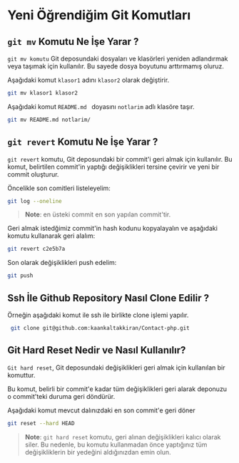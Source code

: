 # Yeni Öğrendiğim Git Komutları

## `git mv` Komutu Ne İşe Yarar ?

`git mv komutu` Git deposundaki dosyaları ve klasörleri yeniden adlandırmak veya taşımak için kullanılır. Bu sayede dosya boyutunu arttırmamış oluruz.

Aşağıdaki komut `klasor1` adını `klasor2` olarak değiştirir.

```bash
git mv klasor1 klasor2
```

Aşağıdaki komut `README.md ` doyasını `notlarim` adlı klasöre taşır.

```bash
git mv README.md notlarim/
```

## `git revert` Komutu Ne İşe Yarar ?

`git revert` komutu, Git deposundaki bir commit'i geri almak için kullanılır. Bu komut, belirtilen commit'in yaptığı değişiklikleri tersine çevirir ve yeni bir commit oluşturur.

Öncelikle son comitleri listeleyelim:

```bash
git log --oneline
```

> **Note**: en üsteki commit en son yapılan commit'tir.

Geri almak istedğimiz commit'in hash kodunu kopyalayalın ve aşağıdaki komutu kullanarak geri alalım:

```bash
git revert c2e5b7a
```

Son olarak değişiklikleri push edelim:

```bash
git push
```

## Ssh İle Github Repository Nasıl Clone Edilir ?

Örneğin aşağıdaki komut ile ssh ile birlikte clone işlemi yapılır.

```bash
 git clone git@github.com:kaankaltakkiran/Contact-php.git
```

## Git Hard Reset Nedir ve Nasıl Kullanılır?

`Git hard reset`, Git deposundaki değişiklikleri geri almak için kullanılan bir komuttur.

Bu komut, belirli bir commit'e kadar tüm değişiklikleri geri alarak deponuzu o commit'teki duruma geri döndürür.

Aşağıdaki komut mevcut dalınızdaki en son commit'e geri döner

```bash
git reset --hard HEAD
```

> **Note**: `git hard reset` komutu, geri alınan değişiklikleri kalıcı olarak siler. Bu nedenle, bu komutu kullanmadan önce yaptığınız tüm değişikliklerin bir yedeğini aldığınızdan emin olun.
